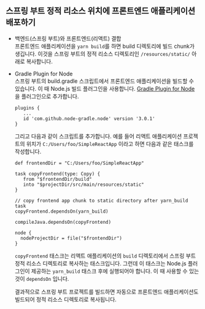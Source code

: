 ## 스프링 부트 정적 리소스 위치에 프론트엔드 애플리케이션 배포하기

* 백엔드(스프링 부트)와 프론트엔드(리액트) 결합  
  프론트엔드 애플리케이션을 `yarn build`를 하면 build 디렉토리에 빌드 chunk가 생깁니다. 이것을 스프링 부트의 정적 리소스
  디렉토리인 `/resources/static/` 아래로 복사합니다.

* Gradle Plugin for Node  
  스프링 부트의 build.gradle 스크립트에서 프론트엔드 애플리케이션을 빌드할 수 있습니다. 이 때 Node.js 빌드 플러그인을 사용합니다.
  [Gradle Plugin for Node](https://github.com/node-gradle/gradle-node-plugin) 을 플러그인으로 추가합니다.

  ```shell
  plugins {
     ...
     id 'com.github.node-gradle.node' version '3.0.1'
  }
  ```
  그리고 다음과 같이 스크립트를 추가합니다. 예를 들어 리액트 애플리케이션 프로젝트의 위치가 `C:/Users/foo/SimpleReactApp` 이라고 하면 다음과 같은 태스크를 작성합니다.

  ```
  def frontendDir = "C:/Users/foo/SimpleReactApp"

  task copyFrontend(type: Copy) {
     from "$frontendDir/build"
     into "$projectDir/src/main/resources/static"       
  }

  // copy frontend app chunk to static directory after yarn_build task
  copyFrontend.dependsOn(yarn_build)

  compileJava.dependsOn(copyFrontend)

  node {
    nodeProjectDir = file("$frontendDir")
  }
  ```
  `copyFrontend` 태스크는 리액트 애플리케이션의 `build` 디렉토리에서 스프링 부트 정적 리소스 디렉토리로 복사하는 태스크입니다.
  그런데 이 태스크는 Node.js 플러그인이 제공하는 `yarn_build` 태스크 후에 실행되어야 합니다. 이 때 사용할 수 있는 것이 `dependsOn` 입니다.

  결과적으로 스프링 부트 프로젝트를 빌드하면 자동으로 프론트엔드 애플리케이션도 빌드되어 정적 리소스 디렉토리로 복사됩니다. 
